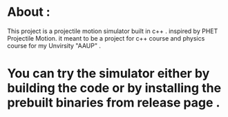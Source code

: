# About :  
This project is a projectile motion simulator built in c++ . inspired by PHET Projectile Motion.
it meant to be a project for c++ course and physics course for my Unvirsity "AAUP" .
# You can try the simulator either by building the code or by installing the prebuilt binaries from release page . 
